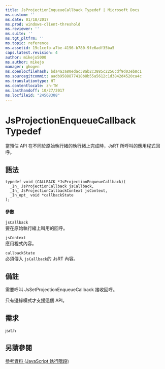 ```yaml
---
title: JsProjectionEnqueueCallback Typedef | Microsoft Docs
ms.custom: ''
ms.date: 01/18/2017
ms.prod: windows-client-threshold
ms.reviewer: ''
ms.suite: ''
ms.tgt_pltfrm: ''
ms.topic: reference
ms.assetid: 19c1cefb-a7be-4196-b780-9fe6adf35ba5
caps.latest.revision: 4
author: mikejo5000
ms.author: mikejo
manager: ghogen
ms.openlocfilehash: bda4a3a80edac38ab2c3885c2256cdf9d03eb8c1
ms.sourcegitcommit: aadb9588877418b8b55a5612c1d3842d4520ca4c
ms.translationtype: HT
ms.contentlocale: zh-TW
ms.lasthandoff: 10/27/2017
ms.locfileid: "24568308"
---
```

# <a name="jsprojectionenqueuecallback-typedef"></a>JsProjectionEnqueueCallback Typedef
當預估 API 在不同於原始執行緒的執行緒上完成時，JsRT 所呼叫的應用程式回呼。  
  
## <a name="syntax"></a>語法  
  
```  
typedef void (CALLBACK *JsProjectionEnqueueCallback)(  
  _In_ JsProjectionCallback jsCallback,  
  _In_ JsProjectionCallbackContext jsContext,  
  _In_opt_ void *callbackState  
);  
```  
  
#### <a name="parameters"></a>參數  
 `jsCallback`  
 要在原始執行緒上叫用的回呼。  
  
 `jsContext`  
 應用程式內容。  
  
 `callbackState`  
 必須傳入 `jsCallback`的 JsRT 內容。  
  
## <a name="remarks"></a>備註  
 需要呼叫 JsSetProjectionEnqueueCallback 接收回呼。  
  
 只有邊緣模式才支援這個 API。  
  
## <a name="requirements"></a>需求  
 jsrt.h  
  
## <a name="see-also"></a>另請參閱  
 [參考資料 (JavaScript 執行階段)](../chakra-hosting/reference-javascript-runtime.md)